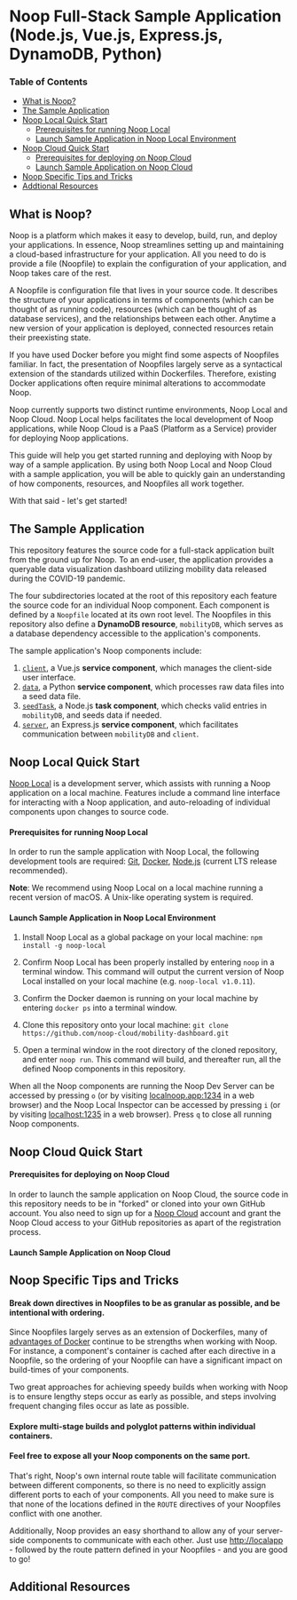 # Noop Full-Stack Sample Application (Node.js, Vue.js, Express.js, DynamoDB, Python)

### Table of Contents
- [What is Noop?](#what-is-noop)
- [The Sample Application](#the-sample-application)
- [Noop Local Quick Start](#noop-local-quick-start)
    * [Prerequisites for running Noop Local](#prerequisites-for-running-noop-local)
    * [Launch Sample Application in Noop Local Environment](#launch-sample-application-in-noop-local-environment)
- [Noop Cloud Quick Start](#noop-cloud-quick-start)
    * [Prerequisites for deploying on Noop Cloud](#prerequisites-for-deploying-on-noop-cloud)
    * [Launch Sample Application on Noop Cloud](#launch-sample-application-on-noop-cloud)
- [Noop Specific Tips and Tricks](#noop-specific-tips-and-tricks)
- [Addtional Resources](#addtional-resources)

## What is Noop?
Noop is a platform which makes it easy to develop, build, run, and deploy your applications. In essence, Noop streamlines setting up and maintaining a cloud-based infrastructure for your application. All you need to do is provide a file (Noopfile) to explain the configuration of your application, and Noop takes care of the rest.

A Noopfile is configuration file that lives in your source code. It describes the structure of your applications in terms of components (which can be thought of as running code), resources (which can be thought of as database services), and the relationships between each other. Anytime a new version of your application is deployed, connected resources retain their preexisting state.

If you have used Docker before you might find some aspects of Noopfiles familiar. In fact, the presentation of Noopfiles largely serve as a syntactical extension of the standards utilized within Dockerfiles. Therefore, existing Docker applications often require minimal alterations to accommodate Noop.

Noop currently supports two distinct runtime environments, Noop Local and Noop Cloud. Noop Local helps facilitates the local development of Noop applications, while Noop Cloud is a PaaS (Platform as a Service) provider for deploying Noop applications.

This guide will help you get started running and deploying with Noop by way of a sample application. By using both Noop Local and Noop Cloud with a sample application, you will be able to quickly gain an understanding of how components, resources, and Noopfiles all work together.

With that said - let's get started!

## The Sample Application
This repository features the source code for a full-stack application built from the ground up for Noop. To an end-user, the application provides a queryable data visualization dashboard utilizing mobility data released during the COVID-19 pandemic.

The four subdirectories located at the root of this repository each feature the source code for an individual Noop component. Each component is defined by a `Noopfile` located at its own root level. The Noopfiles in this repository also define a **DynamoDB resource**, `mobilityDB`, which serves as a database dependency accessible to the application's components.

The sample application's Noop components include:
1) [`client`](./client), a Vue.js **service component**, which manages the client-side user interface.
2) [`data`](./data), a Python **service component**, which processes raw data files into a seed data file.
3) [`seedTask`](./seed_task), a Node.js **task component**, which checks valid entries in `mobilityDB`, and seeds data if needed.
4) [`server`](./server), an Express.js **service component**, which facilitates communication between `mobilityDB` and `client`.

## Noop Local Quick Start
[Noop Local](https://github.com/noop-cloud/noop-local) is a development server, which assists with running a Noop application on a local machine. Features include a command line interface for interacting with a Noop application, and auto-reloading of individual components upon changes to source code.

#### Prerequisites for running Noop Local
In order to run the sample application with Noop Local, the following development tools are required: [Git](https://git-scm.com), [Docker](https://www.docker.com), [Node.js](https://nodejs.org/en/) (current LTS release recommended).

**Note**: We recommend using Noop Local on a local machine running a recent version of macOS. A Unix-like operating system is required.

#### Launch Sample Application in Noop Local Environment
1) Install Noop Local as a global package on your local machine: `npm install -g noop-local`

2) Confirm Noop Local has been properly installed by entering `noop` in a terminal window. This command will output the current version of Noop Local installed on your local machine (e.g. `noop-local v1.0.11`).

3) Confirm the Docker daemon is running on your local machine by entering `docker ps` into a terminal window.

4) Clone this repository onto your local machine: `git clone https://github.com/noop-cloud/mobility-dashboard.git`

5) Open a terminal window in the root directory of the cloned repository, and enter `noop run`. This command will build, and thereafter run, all the defined Noop components in this repository.

When all the Noop components are running the Noop Dev Server can be accessed by pressing `o` (or by visiting [localnoop.app:1234](https://localnoop.app:1234) in a web browser) and the Noop Local Inspector can be accessed by pressing `i` (or by visiting [localhost:1235](http://localhost:1235) in a web browser). Press `q` to close all running Noop components.

## Noop Cloud Quick Start

#### Prerequisites for deploying on Noop Cloud

In order to launch the sample application on Noop Cloud, the source code in this repository needs to be in "forked" or cloned into your own GitHub account. You also need to sign up for a [Noop Cloud](https://www.noop.app/) account and grant the Noop Cloud access to your GitHub repositories as apart of the registration process.

#### Launch Sample Application on Noop Cloud

## Noop Specific Tips and Tricks

#### Break down directives in Noopfiles to be as granular as possible, and be intentional with ordering.

Since Noopfiles largely serves as an extension of Dockerfiles, many of [advantages of Docker](https://docs.docker.com/develop/develop-images/dockerfile_best-practices/) continue to be strengths when working with Noop. For instance, a component's container is cached after each directive in a Noopfile, so the ordering of your Noopfile can have a significant impact on build-times of your components.

Two great approaches for achieving speedy builds when working with Noop is to ensure lengthy steps occur as early as possible, and steps involving frequent changing files occur as late as possible.

#### Explore multi-stage builds and polyglot patterns within individual containers.

#### Feel free to expose all your Noop components on the same port.

That's right, Noop's own internal route table will facilitate communication between different components, so there is no need to explicitly assign different ports to each of your components. All you need to make sure is that none of the locations defined in the `ROUTE` directives of your Noopfiles conflict with one another.

Additionally, Noop provides an easy shorthand to allow any of your server-side components to communicate with each other. Just use [http://localapp](http://localapp) - followed by the route pattern defined in your Noopfiles - and you are good to go!

## Additional Resources